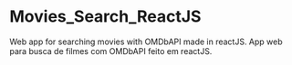 # Movies_Search_ReactJS
Web app for searching movies with OMDbAPI made in reactJS. App web para busca de filmes com OMDbAPI feito em reactJS.